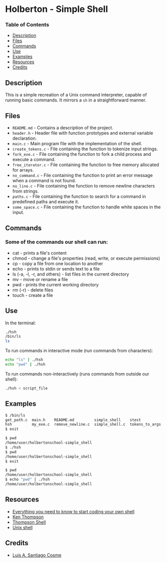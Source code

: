 # Holberton - Simple Shell

### Table of Contents

- [Description](#description)
- [Files](#files)
- [Commands](#commands)
- [Use](#use)
- [Examples](#examples)
- [Resources](#resources)
- [Credits](#credits)

## Description

This is a simple recreation of a Unix command interpreter, capable of running basic commands. It mirrors a `sh` in a straightforward manner.

## Files

- `README.md` - Contains a description of the project.
- `header.h` - Header file with function prototypes and external variable declaration.
- `main.c` - Main program file with the implementation of the shell.
- `create_tokens.c` - File containing the function to tokenize input strings.
- `fork_exe.c` - File containing the function to fork a child process and execute a command.
- `free_iterator.c` - File containing the function to free memory allocated for arrays.
- `no_command.c` - File containing the function to print an error message when a command is not found.
- `no_line.c` - File containing the function to remove newline characters from strings.
- `paths.c` - File containing the function to search for a command in predefined paths and execute it.
- `some_space.c` - File containing the function to handle white spaces in the input.

## Commands

### Some of the commands our shell can run:

- cat - prints a file's content
- chmod - change a file's properties (read, write, or execute permissions)
- cp - copy a file from one location to another
- echo - prints to stdin or sends text to a file
- ls (-a, -l, -r, and others) - list files in the current directory
- mv - move or rename a file
- pwd - prints the current working directory
- rm (-r) - delete files
- touch - create a file

## Use 

In the terminal:

```bash
./hsh
/bin/ls
ls
```

To run commands in interactive mode (run commands from characters):

```bash
echo "ls" | ./hsh
echo "pwd" | ./hsh
```

To run commands non-interactively (runs commands from outside our shell):

```bash
./hsh < script_file
```

## Examples

```bash
$ /bin/ls
get_path.c  main.h    README.md         simple_shell    stest
hsh         my_exe.c  remove_newline.c  simple_shell.c  tokens_to_args.c
$ exit
```

```bash
$ pwd
/home/user/holbertonschool-simple_shell
$ ./hsh
$ pwd
/home/user/holbertonschool-simple_shell
$ exit
```

```bash
$ pwd
/home/user/holbertonschool-simple_shell
$ echo "pwd" | ./hsh
/home/user/holbertonschool-simple_shell
```

## Resources

- [Everything you need to know to start coding your own shell](https://intranet.hbtn.io/concepts/900)
- [Ken Thompson](https://en.wikipedia.org/wiki/Ken_Thompson)
- [Thompson Shell](https://en.wikipedia.org/wiki/Thompson_shell)
- [Unix shell](https://en.wikipedia.org/wiki/Unix_shell)


## Credits

- [Luis A. Santiago Cosme](https://github.com/lusanco)

